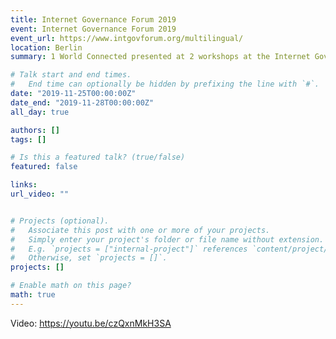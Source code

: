 ```yaml
---
title: Internet Governance Forum 2019
event: Internet Governance Forum 2019
event_url: https://www.intgovforum.org/multilingual/
location: Berlin
summary: 1 World Connected presented at 2 workshops at the Internet Governance Forum in 2019 and held a Dynamic Coalition meeting.

# Talk start and end times.
#   End time can optionally be hidden by prefixing the line with `#`.
date: "2019-11-25T00:00:00Z"
date_end: "2019-11-28T00:00:00Z"
all_day: true

authors: []
tags: []

# Is this a featured talk? (true/false)
featured: false

links:
url_video: ""


# Projects (optional).
#   Associate this post with one or more of your projects.
#   Simply enter your project's folder or file name without extension.
#   E.g. `projects = ["internal-project"]` references `content/project/deep-learning/index.md`.
#   Otherwise, set `projects = []`.
projects: []

# Enable math on this page?
math: true
---
```


Video: https://youtu.be/czQxnMkH3SA
